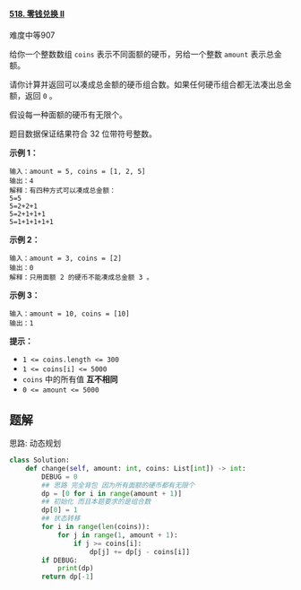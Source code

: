 #### [518. 零钱兑换 II](https://leetcode.cn/problems/coin-change-2/)

难度中等907

给你一个整数数组 `coins` 表示不同面额的硬币，另给一个整数 `amount` 表示总金额。

请你计算并返回可以凑成总金额的硬币组合数。如果任何硬币组合都无法凑出总金额，返回 `0` 。

假设每一种面额的硬币有无限个。 

题目数据保证结果符合 32 位带符号整数。

 



**示例 1：**

```
输入：amount = 5, coins = [1, 2, 5]
输出：4
解释：有四种方式可以凑成总金额：
5=5
5=2+2+1
5=2+1+1+1
5=1+1+1+1+1
```

**示例 2：**

```
输入：amount = 3, coins = [2]
输出：0
解释：只用面额 2 的硬币不能凑成总金额 3 。
```

**示例 3：**

```
输入：amount = 10, coins = [10] 
输出：1
```

 

**提示：**

- `1 <= coins.length <= 300`
- `1 <= coins[i] <= 5000`
- `coins` 中的所有值 **互不相同**
- `0 <= amount <= 5000`



## 题解

思路: 动态规划

~~~python
class Solution:
    def change(self, amount: int, coins: List[int]) -> int:
        DEBUG = 0
        ## 思路 完全背包 因为所有面额的硬币都有无限个
        dp = [0 for i in range(amount + 1)]
        ## 初始化 而且本题要求的是组合数
        dp[0] = 1
        ## 状态转移
        for i in range(len(coins)):
            for j in range(1, amount + 1):
                if j >= coins[i]:
                    dp[j] += dp[j - coins[i]]
        if DEBUG:
            print(dp)
        return dp[-1]
~~~

